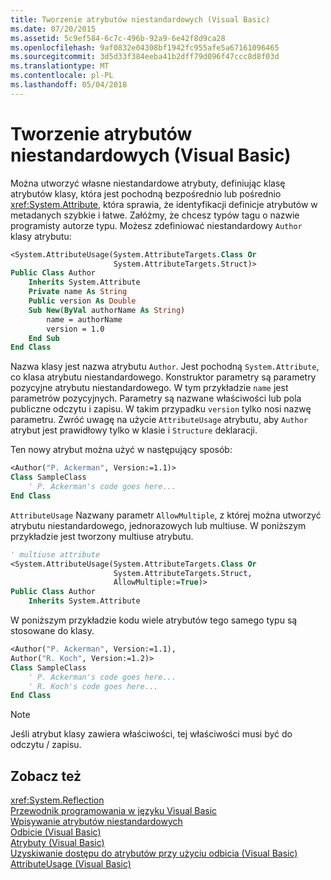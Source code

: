 ```yaml
---
title: Tworzenie atrybutów niestandardowych (Visual Basic)
ms.date: 07/20/2015
ms.assetid: 5c9ef584-6c7c-496b-92a9-6e42f8d9ca28
ms.openlocfilehash: 9af0832e04308bf1942fc955afe5a67161096465
ms.sourcegitcommit: 3d5d33f384eeba41b2dff79d096f47ccc8d8f03d
ms.translationtype: MT
ms.contentlocale: pl-PL
ms.lasthandoff: 05/04/2018
---
```

# <a name="creating-custom-attributes-visual-basic"></a>Tworzenie atrybutów niestandardowych (Visual Basic)
Można utworzyć własne niestandardowe atrybuty, definiując klasę atrybutów klasy, która jest pochodną bezpośrednio lub pośrednio <xref:System.Attribute>, która sprawia, że identyfikacji definicje atrybutów w metadanych szybkie i łatwe. Załóżmy, że chcesz typów tagu o nazwie programisty autorze typu. Możesz zdefiniować niestandardowy `Author` klasy atrybutu:  
  
```vb  
<System.AttributeUsage(System.AttributeTargets.Class Or   
                       System.AttributeTargets.Struct)>   
Public Class Author  
    Inherits System.Attribute  
    Private name As String  
    Public version As Double  
    Sub New(ByVal authorName As String)  
        name = authorName  
        version = 1.0  
    End Sub  
End Class  
```  
  
 Nazwa klasy jest nazwa atrybutu `Author`. Jest pochodną `System.Attribute`, co klasa atrybutu niestandardowego. Konstruktor parametry są parametry pozycyjne atrybutu niestandardowego. W tym przykładzie `name` jest parametrów pozycyjnych. Parametry są nazwane właściwości lub pola publiczne odczytu i zapisu. W takim przypadku `version` tylko nosi nazwę parametru. Zwróć uwagę na użycie `AttributeUsage` atrybutu, aby `Author` atrybut jest prawidłowy tylko w klasie i `Structure` deklaracji.  
  
 Ten nowy atrybut można użyć w następujący sposób:  
  
```vb  
<Author("P. Ackerman", Version:=1.1)>   
Class SampleClass  
    ' P. Ackerman's code goes here...  
End Class  
```  
  
 `AttributeUsage` Nazwany parametr `AllowMultiple`, z której można utworzyć atrybutu niestandardowego, jednorazowych lub multiuse. W poniższym przykładzie jest tworzony multiuse atrybutu.  
  
```vb  
' multiuse attribute  
<System.AttributeUsage(System.AttributeTargets.Class Or   
                       System.AttributeTargets.Struct,   
                       AllowMultiple:=True)>   
Public Class Author  
    Inherits System.Attribute  
```  
  
 W poniższym przykładzie kodu wiele atrybutów tego samego typu są stosowane do klasy.  
  
```vb  
<Author("P. Ackerman", Version:=1.1),   
Author("R. Koch", Version:=1.2)>   
Class SampleClass  
    ' P. Ackerman's code goes here...  
    ' R. Koch's code goes here...  
End Class  
```  
  
> [!NOTE]
>  Jeśli atrybut klasy zawiera właściwości, tej właściwości musi być do odczytu / zapisu.  
  
## <a name="see-also"></a>Zobacz też  
 <xref:System.Reflection>  
 [Przewodnik programowania w języku Visual Basic](../../../../visual-basic/programming-guide/index.md)  
 [Wpisywanie atrybutów niestandardowych](../../../../standard/attributes/writing-custom-attributes.md)  
 [Odbicie (Visual Basic)](../../../../visual-basic/programming-guide/concepts/reflection.md)  
 [Atrybuty (Visual Basic)](../../../../visual-basic/language-reference/attributes.md)  
 [Uzyskiwanie dostępu do atrybutów przy użyciu odbicia (Visual Basic)](../../../../visual-basic/programming-guide/concepts/attributes/accessing-attributes-by-using-reflection.md)  
 [AttributeUsage (Visual Basic)](../../../../visual-basic/programming-guide/concepts/attributes/attributeusage.md)

